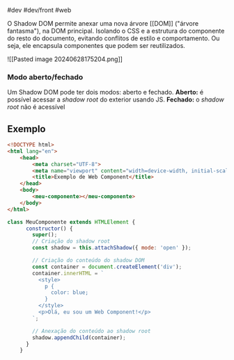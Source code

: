 #dev #dev/front #web 


O Shadow DOM permite anexar uma nova árvore [[DOM]] ("árvore fantasma"), na DOM principal. Isolando o CSS e a estrutura do componente do resto do documento, evitando conflitos de estilo e comportamento. Ou seja, ele encapsula componentes que podem ser reutilizados.

![[Pasted image 20240628175204.png]]

### Modo aberto/fechado

Um Shadow DOM pode ter dois modos: aberto e fechado.
	**Aberto:** é possível acessar a *shadow root* do exterior usando JS.
	**Fechado:** o *shadow root* não é acessível
## Exemplo

```html
<!DOCTYPE html> 
<html lang="en"> 
	<head> 
		<meta charset="UTF-8"> 
		<meta name="viewport" content="width=device-width, initial-scale=1.0"> 
		<title>Exemplo de Web Component</title> 
	</head> 
	<body>
		<meu-componente></meu-componente>
	</body> 
</html>
```

```javascript
class MeuComponente extends HTMLElement {
      constructor() {
        super();
        // Criação do shadow root
        const shadow = this.attachShadow({ mode: 'open' });

        // Criação do conteúdo do shadow DOM
        const container = document.createElement('div');
        container.innerHTML = `
          <style>
            p {
              color: blue;
            }
          </style>
          <p>Olá, eu sou um Web Component!</p>
        `;

        // Anexação do conteúdo ao shadow root
        shadow.appendChild(container);
      }
    }
```